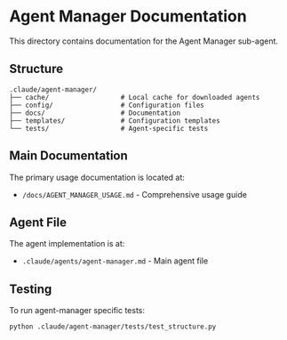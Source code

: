 # Agent Manager Documentation

This directory contains documentation for the Agent Manager sub-agent.

## Structure

```
.claude/agent-manager/
├── cache/                  # Local cache for downloaded agents
├── config/                 # Configuration files
├── docs/                   # Documentation
├── templates/              # Configuration templates
└── tests/                  # Agent-specific tests
```

## Main Documentation

The primary usage documentation is located at:
- `/docs/AGENT_MANAGER_USAGE.md` - Comprehensive usage guide

## Agent File

The agent implementation is at:
- `.claude/agents/agent-manager.md` - Main agent file

## Testing

To run agent-manager specific tests:
```bash
python .claude/agent-manager/tests/test_structure.py
```